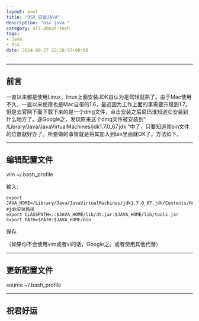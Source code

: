 ```yaml
---
layout: post
title: "OSX 安装JAVA"
description: "osx java "
category: all-about-tech
tags:
- Java
- Osx
date: 2014-08-27 22:28:57+00:00
---
```


---
前言
---

一直以来都是使用Linux，linux上面安装JDK自认为是驾轻就熟了。由于Mac使用不久，一直以来使用也是Mac自带的1.6，最近因为工作上面的事需要升级到1.7。但是去官网下面下载下来的是一个dmg文件，点击安装之后尼玛谁知道它安装到什么地方了。遂Google之，发现原来这个dmg文件被安装到“ /Library/Java/JavaVirtualMachines/jdk1.7.0_67.jdk ”中了，只要知道其bin文件的位置就好办了。所要做的事情就是将其加入到bin里面就OK了。方法如下。

---
编辑配置文件
---

vim ~/.bash_profile

输入:

	export JAVA_HOME=/Library/Java/JavaVirtualMachines/jdk1.7.0_67.jdk/Contents/Home #jdk安装路径   
	export CLASSPATH=.:$JAVA_HOME/lib/dt.jar:$JAVA_HOME/lib/tools.jar
	export PATH=$PATH:$JAVA_HOME/bin

保存

（如果你不会使用vim或者vi的话，Google之。或者使用其他代替）

---
更新配置文件
---

source ~/.bash_profile


---
祝君好运
---
